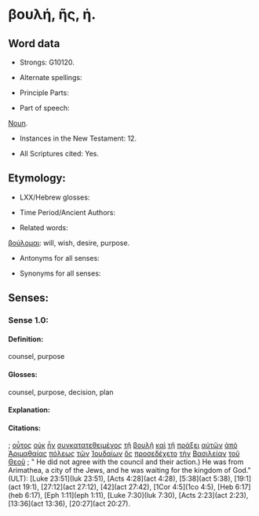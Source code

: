 # βουλή, ῆς, ἡ.

<!-- Status: S2=NeedsFinalCheck -->
<!-- Lexica used for edits: LN MM -->

## Word data

* Strongs: G10120.


* Alternate spellings:

* Principle Parts: 

* Part of speech: 

[Noun](http://ugg.readthedocs.io/en/latest/noun.html). 

* Instances in the New Testament: 12.

* All Scriptures cited: Yes.

## Etymology: 

* LXX/Hebrew glosses: 

* Time Period/Ancient Authors: 

* Related words: 

[βούλομαι](..\G10140\01.md): will, wish, desire, purpose.

* Antonyms for all senses:

* Synonyms for all senses: 

## Senses:

### Sense  1.0: 

#### Definition: 

counsel, purpose

#### Glosses: 

counsel, purpose, decision, plan

#### Explanation: 

#### Citations: 

; [οὗτος](../G37780/01.md) [οὐκ](../G37560/01.md) [ἦν](../G99999/01.md) [συνκατατεθειμένος](../G47840/01.md) [τῇ](../G35880/01.md) [βουλῇ](../G10120/01.md) [καὶ](../G25320/01.md) [τῇ](../G35880/01.md) [πράξει](../G42340/01.md) [αὐτῶν](../G08460/01.md) [ἀπὸ](../G05750/01.md) [Ἁριμαθαίας](../G07070/01.md) [πόλεως](../G41720/01.md) [τῶν](../G35880/01.md) [Ἰουδαίων](../G24530/01.md) [ὃς](../G37390/01.md) [προσεδέχετο](../G43270/01.md) [τὴν](../G35880/01.md) [Βασιλείαν](../G09320/01.md) [τοῦ](../G35880/01.md) [Θεοῦ](../G23160/01.md)
; " He did not agree with the council and their action.) He was from Arimathea, a city of the Jews, and he was waiting for the kingdom of God." (ULT): 
[Luke 23:51](luk 23:51), [Acts 4:28](act 4:28),  [5:38](act 5:38), [19:1](act 19:1), [27:12](act 27:12), [42](act 27:42), [1Cor 4:5](1co 4:5), [Heb 6:17](heb 6:17), [Eph 1:11](eph 1:11), [Luke 7:30](luk 7:30), [Acts 2:23](act 2:23),  [13:36](act 13:36), [20:27](act 20:27).
